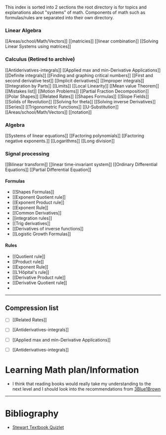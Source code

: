 This index is sorted into 2 sections the root directory is for topics and explanations about "systems" of math. Components of math such as formulas/rules are separated into their own directory.



### Linear Algebra
[[Areas/school/Math/Vectors]]
[[matricies]]
[[linear combination]]
[[Solving Linear Systems using matrices]]



### Calculus (Retired to archive)
[[Antiderivatives-integrals]]
[[Applied max and min-Derivative Applications]]
[[Definite integrals]]
[[Finding and graphing critical numbers]]
[[First and second derivative test]]
[[Implicit derivatives]]
[[Improper integrals]]
[[Integration by Parts]]
[[Limits]]
[[Local Linearity]]
[[Mean value Theorem]]
[[Mistakes list]]
[[Motion Problems]]
[[Partial Fraction Decomposition]]
[[Polar Shapes]]
[[Related Rates]]
[[Shapes Formulas]]
[[Slope Fields]]
[[Solids of Revolution]]
[[Solving for theta]]
[[Solving inverse Derivatives]]
[[Series]]
[[Trigonometric Functions]]
[[U-Substitution]]
[[Areas/school/Math/Vectors]]
[[notation]]




### Algebra
[[Systems of linear equations]]
[[Factoring polynomials]]
[[Factoring negative exponents.]]
[[Logarithms]]
[[Long division]]


### Signal processing 
[[Bilinear transform]]
[[linear time-invariant system]]
[[Ordinary Differential Equations]]
[[Partial Differential Equation]]


#### Formulas
- [[Shapes Formulas]]
- [[Exponent Quotient rule]]
- [[Exponent Product rule]]
- [[Exponent Rule]]
- [[Common Derivatives]]
- [[integration rules]]
- [[Trig derivatives]]
- [[Derivatives of inverse functions]]
- [[Logistic Growth Formulas]]

#### Rules
- [[Quotient rule]]
- [[Product rule]]
- [[Exponent Rule]]
- [[L'Hôpital's rule]]
- [[Derivative Product rule]]
- [[Derivative Quotient rule]]
- 

---
## Compression list
- [ ] [[Related Rates]]
- [ ] [[Antiderivatives-integrals]]
- [ ] [[Applied max and min-Derivative Applications]]
- [ ] [[Antiderivatives-integrals]]


#  Learning Math plan/Information 
- I think that reading books would really take my understanding to the next level and I should look into the recommendations from [3Blue1Brown](https://www.3blue1brown.com/blog/book-recommendations)






---
# Bibliography 

-  [Stewart Textbook Quizlet](https://quizlet.com/explanations/textbook-solutions/single-variable-calculus-early-transcendentals-with-vector-functions-ap-edition-7th-edition-9780840049322?funnelUUID=4c26f824-334a-43d7-b0cd-1f0ffbfe1a6e)